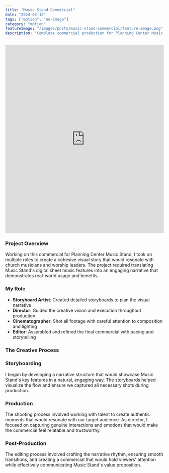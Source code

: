 ```yaml
---
title: "Music Stand Commercial"
date: "2024-03-15"
tags: ["motion", "no-image"]
category: "motion"
featureImage: "/images/posts/music-stand-commercial/feature-image.png"
description: "Complete commercial production for Planning Center Music Stand - storyboarding, shooting, directing, and editing"
---
```


<div class="mt-2">
<iframe src="https://www.youtube.com/embed/MY5poAnB5xQ" width="100%" height="600" frameborder="0" allow="autoplay; fullscreen; picture-in-picture" allowfullscreen></iframe>
</div>


### Project Overview

Working on this commercial for Planning Center Music Stand, I took on multiple roles to create a cohesive visual story that would resonate with church musicians and worship leaders. The project required translating Music Stand's digital sheet music features into an engaging narrative that demonstrates real-world usage and benefits.

### My Role

- **Storyboard Artist**: Created detailed storyboards to plan the visual narrative
- **Director**: Guided the creative vision and execution throughout production
- **Cinematographer**: Shot all footage with careful attention to composition and lighting
- **Editor**: Assembled and refined the final commercial with pacing and storytelling

### The Creative Process

### Storyboarding
I began by developing a narrative structure that would showcase Music Stand's key features in a natural, engaging way. The storyboards helped visualize the flow and ensure we captured all necessary shots during production.

### Production
The shooting process involved working with talent to create authentic moments that would resonate with our target audience. As director, I focused on capturing genuine interactions and emotions that would make the commercial feel relatable and trustworthy.

### Post-Production
The editing process involved crafting the narrative rhythm, ensuring smooth transitions, and creating a commercial that would hold viewers' attention while effectively communicating Music Stand's value proposition.
